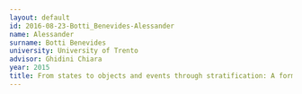 ```yaml
---
layout: default 
id: 2016-08-23-Botti_Benevides-Alessander
name: Alessander
surname: Botti Benevides
university: University of Trento
advisor: Ghidini Chiara
year: 2015
title: From states to objects and events through stratification: A formal account and an application to data analytics
---
```


